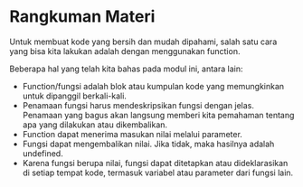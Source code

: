# Rangkuman Materi

Untuk membuat kode yang bersih dan mudah dipahami, salah satu cara yang bisa kita lakukan adalah dengan menggunakan function.

Beberapa hal yang telah kita bahas pada modul ini, antara lain:

* Function/fungsi adalah blok atau kumpulan kode yang memungkinkan untuk dipanggil berkali-kali.
* Penamaan fungsi harus mendeskripsikan fungsi dengan jelas. Penamaan yang bagus akan langsung memberi kita pemahaman tentang apa yang dilakukan atau dikembalikan.
* Function dapat menerima masukan nilai melalui parameter.
* Fungsi dapat mengembalikan nilai. Jika tidak, maka hasilnya adalah undefined.
* Karena fungsi berupa nilai, fungsi dapat ditetapkan atau dideklarasikan di setiap tempat kode, termasuk variabel atau parameter dari fungsi lain.

